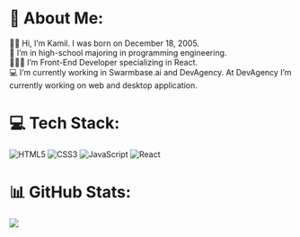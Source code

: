 # 💫 About Me:
👋🏻 Hi, I’m Kamil. I was born on December 18, 2005.<br>🏫 I’m in high-school majoring in programming engineering.<br>👨🏻‍💻 I’m Front-End Developer specializing in React.<br>💻 I’m currently working in Swarmbase.ai and DevAgency. At DevAgency I’m currently working on web and desktop application.


# 💻 Tech Stack:
![HTML5](https://img.shields.io/badge/html5-%23E34F26.svg?style=for-the-badge&logo=html5&logoColor=white) ![CSS3](https://img.shields.io/badge/css3-%231572B6.svg?style=for-the-badge&logo=css3&logoColor=white) ![JavaScript](https://img.shields.io/badge/javascript-%23323330.svg?style=for-the-badge&logo=javascript&logoColor=%23F7DF1E) ![React](https://img.shields.io/badge/react-%2320232a.svg?style=for-the-badge&logo=react&logoColor=%2361DAFB)
# 📊 GitHub Stats:
![](https://github-readme-streak-stats.herokuapp.com/?user=Kamil2104&theme=dark&hide_border=false)<br/>